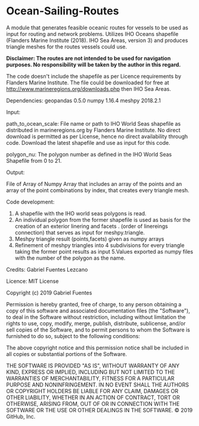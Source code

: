 # Ocean-Sailing-Routes

A module that generates feasible oceanic routes for vessels to be used as input for routing and network problems.
Utilizes IHO Oceans shapefile (Flanders Marine Institute (2018). IHO Sea Areas, version 3) and produces triangle meshes for the routes vessels could use.

**Disclaimer: The routes are not intended to be used for navigation purposes. No responsibility will be taken by the author in this regard.**

The code doesn't include the shapefile as per Licence requirements by Flanders Marine Institute. The file could be downloaded for free at http://www.marineregions.org/downloads.php then IHO Sea Areas.

Dependencies: 
geopandas 0.5.0
numpy 1.16.4
meshpy 2018.2.1

Input: 
      
  path_to_ocean_scale: File name or path to IHO World Seas shapefile as 
  distributed in marineregions.org by Flanders Marine Institute. No 
  direct download is permitted as per License, hence no direct 
  availability through code. 
  Download the latest shapefile and use as input for this code.
  
  polygon_nu: The polygon number as defined in the IHO World Seas 
  Shapefile from 0 to 21.

Output: 
  
  File of Array of Numpy Array that includes an array of the 
  points and an array of the point combinations by index, that creates 
  every triangle mesh.

Code development:
  
  1. A shapefile with the IHO world seas polygons is read.
  2. An individual polygon from the former shapefile is used as basis
  for the creation of an exterior linering and facets .
  (order of linereings connection) that serves as input for 
  meshpy.triangle.
  3. Meshpy triangle result (points,facets) given as numpy arrays
  4. Refinement of meshpy triangles into 4 subdivisions for every 
  triangle taking the former point results as input
  5.Values exported as numpy files with the number of the polygon as 
  the name.

Credits: Gabriel Fuentes Lezcano

Licence: MIT License

Copyright (c) 2019 Gabriel Fuentes

Permission is hereby granted, free of charge, to any person obtaining a copy
of this software and associated documentation files (the "Software"), to deal
in the Software without restriction, including without limitation the rights
to use, copy, modify, merge, publish, distribute, sublicense, and/or sell
copies of the Software, and to permit persons to whom the Software is
furnished to do so, subject to the following conditions:

The above copyright notice and this permission notice shall be included in all
copies or substantial portions of the Software.

THE SOFTWARE IS PROVIDED "AS IS", WITHOUT WARRANTY OF ANY KIND, EXPRESS OR
IMPLIED, INCLUDING BUT NOT LIMITED TO THE WARRANTIES OF MERCHANTABILITY,
FITNESS FOR A PARTICULAR PURPOSE AND NONINFRINGEMENT. IN NO EVENT SHALL THE
AUTHORS OR COPYRIGHT HOLDERS BE LIABLE FOR ANY CLAIM, DAMAGES OR OTHER
LIABILITY, WHETHER IN AN ACTION OF CONTRACT, TORT OR OTHERWISE, ARISING FROM,
OUT OF OR IN CONNECTION WITH THE SOFTWARE OR THE USE OR OTHER DEALINGS IN THE
SOFTWARE.
© 2019 GitHub, Inc.
